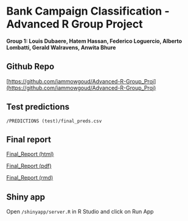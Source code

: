 # Bank Campaign Classification - Advanced R Group Project

**Group 1: Louis Dubaere, Hatem Hassan, Federico Loguercio, Alberto Lombatti, Gerald Walravens, Anwita Bhure**

## Github Repo

[https://github.com/iammowgoud/Advanced-R-Group_Proj](https://github.com/iammowgoud/Advanced-R-Group_Proj)

## Test predictions
```/PREDICTIONS (test)/final_preds.csv```

## Final report

[Final_Report (html)](Final_Report.html)

[Final_Report (pdf)](Final_Report.pdf)

[Final_Report (rmd)](Final_Report.rmd)

## Shiny app

Open ```/shinyapp/server.R``` in R Studio and click on Run App